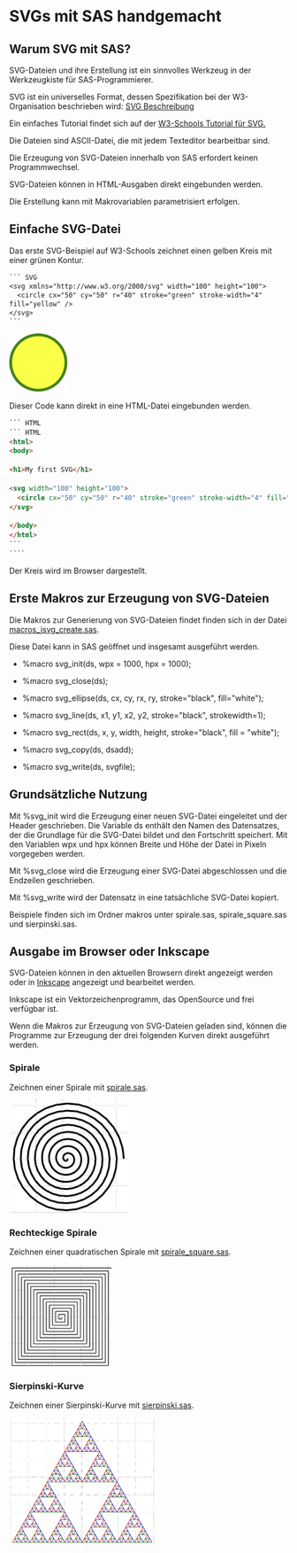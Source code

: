 # SVGs mit SAS handgemacht

## Warum SVG mit SAS?

SVG-Dateien und ihre Erstellung ist ein sinnvolles Werkzeug in der Werkzeugkiste für SAS-Programmierer.

SVG ist ein universelles Format, dessen Spezifikation bei der W3-Organisation beschrieben wird: [SVG Beschreibung](https://www.w3.org/TR/SVG2/)

Ein einfaches Tutorial findet sich auf der [W3-Schools Tutorial für SVG.](https://www.w3schools.com/graphics/svg_intro.asp)

Die Dateien sind ASCII-Datei, die mit jedem Texteditor bearbeitbar sind.

Die Erzeugung von SVG-Dateien innerhalb von SAS erfordert keinen Programmwechsel.

SVG-Dateien können in HTML-Ausgaben direkt eingebunden werden.

Die Erstellung kann mit Makrovariablen parametrisiert erfolgen.

## Einfache SVG-Datei

Das erste SVG-Beispiel auf W3-Schools zeichnet einen gelben Kreis mit einer grünen Kontur.

~~~ SVG
``` SVG
<svg xmlns="http://www.w3.org/2000/svg" width="100" height="100">
  <circle cx="50" cy="50" r="40" stroke="green" stroke-width="4" fill="yellow" />
</svg>
```
~~~

<img src="img\circle1.png" alt="Kreis-Beispiel" style="zoom:50%;" />

Dieser Code kann direkt in eine HTML-Datei eingebunden werden.

~~~ HTML
``` HTML
``` HTML
<html>
<body>

<h1>My first SVG</h1>

<svg width="100" height="100">
  <circle cx="50" cy="50" r="40" stroke="green" stroke-width="4" fill="yellow" />
</svg>

</body>
</html>
```
````
~~~

Der Kreis wird im Browser dargestellt.

## Erste Makros zur Erzeugung von SVG-Dateien

Die Makros zur Generierung von SVG-Dateien findet finden sich in der Datei [macros_jsvg_create.sas](makros/macros_jsvg_create.sas).

Diese Datei kann in SAS geöffnet und insgesamt ausgeführt werden.

- %macro svg_init(ds, wpx = 1000, hpx = 1000);

- %macro svg_close(ds);

- %macro svg_ellipse(ds, cx, cy, rx, ry, stroke="black", fill="white");

- %macro svg_line(ds, x1, y1, x2, y2, stroke="black", strokewidth=1);

- %macro svg_rect(ds, x, y, width, height, stroke="black", fill = "white");

- %macro svg_copy(ds, dsadd);

- %macro svg_write(ds, svgfile);

## Grundsätzliche Nutzung

Mit %svg_init wird die Erzeugung einer neuen SVG-Datei eingeleitet und der Header geschrieben. Die Variable ds enthält den Namen des Datensatzes, der die Grundlage für die SVG-Datei bildet und den Fortschritt speichert. Mit den Variablen wpx und hpx können Breite und Höhe der Datei in Pixeln vorgegeben werden.

Mit %svg_close wird die Erzeugung einer SVG-Datei abgeschlossen und die Endzeilen geschrieben.

Mit %svg_write wird der Datensatz in eine tatsächliche SVG-Datei kopiert.

Beispiele finden sich im Ordner makros unter spirale.sas, spirale_square.sas und sierpinski.sas.

## Ausgabe im Browser oder Inkscape

SVG-Dateien können in den aktuellen Browsern direkt angezeigt werden oder in [Inkscape](https://inkscape.org/) angezeigt und bearbeitet werden.

Inkscape ist ein Vektorzeichenprogramm, das OpenSource und frei verfügbar ist.

Wenn die Makros zur Erzeugung von SVG-Dateien geladen sind, können die Programme zur Erzeugung der drei folgenden Kurven direkt ausgeführt werden.

### Spirale

Zeichnen einer Spirale mit [spirale.sas](makros/spirale.sas).

<img src="img\spirale.png" alt="Spirale" style="zoom:75%;" />

### Rechteckige Spirale

Zeichnen einer quadratischen Spirale mit [spirale_square.sas](makros/spirale_square.sas).

<img src="img\spirale_square.png" alt="Quadratische Spirale" style="zoom:75%;" />

### Sierpinski-Kurve

Zeichnen einer Sierpinski-Kurve mit [sierpinski.sas](makros/sierpinski.sas).

<img src="img\sierpinski.png" alt="Sierpinski-Kurve" style="zoom:50%;" />
